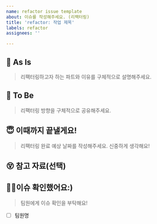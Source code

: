 ```yaml
---
name: refactor issue template
about: 이슈를 작성해주세요. (리팩터링)
title: 'refactor: 작업 제목'
labels: refactor
assignees: ''

---
```


## 🤮 As Is
> 리팩터링하고자 하는 파트와 이유를 구체적으로 설명해주세요.

## 🤩 To Be
> 리팩터링 방향을 구체적으로 공유해주세요.

## 😇 이때까지 끝낼게요!
> 리팩터링 완료 예상 날짜를 작성해주세요. 신중하게 생각해요!

## 😵 참고 자료(선택)

## 🙇‍♀️이슈 확인했어요:)
> 팀원에게 이슈 확인을 부탁해요!
- [ ] 팀원명
